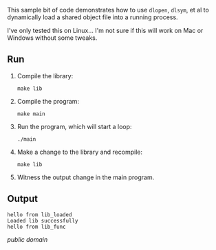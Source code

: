 This sample bit of code demonstrates how to use `dlopen`, `dlsym`, et al to dynamically load
a shared object file into a running process.

I've only tested this on Linux... I'm not sure if this will work on Mac or Windows without some tweaks.

## Run

1. Compile the library:

   ```
   make lib
   ```

2. Compile the program:

   ```
   make main
   ```

3. Run the program, which will start a loop:

   ```
   ./main
   ```

4. Make a change to the library and recompile:

   ```
   make lib
   ```

5. Witness the output change in the main program.


## Output

```
hello from lib_loaded
Loaded lib successfully
hello from lib_func
```

_public domain_
